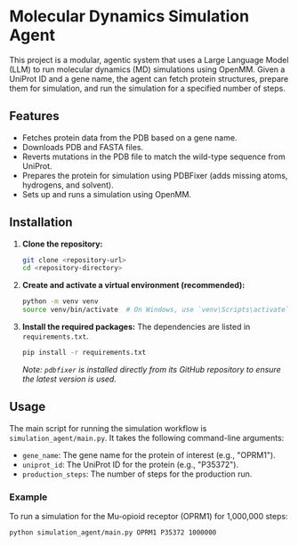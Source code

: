 # Molecular Dynamics Simulation Agent

This project is a modular, agentic system that uses a Large Language Model (LLM) to run molecular dynamics (MD) simulations using OpenMM. Given a UniProt ID and a gene name, the agent can fetch protein structures, prepare them for simulation, and run the simulation for a specified number of steps.

## Features

*   Fetches protein data from the PDB based on a gene name.
*   Downloads PDB and FASTA files.
*   Reverts mutations in the PDB file to match the wild-type sequence from UniProt.
*   Prepares the protein for simulation using PDBFixer (adds missing atoms, hydrogens, and solvent).
*   Sets up and runs a simulation using OpenMM.

## Installation

1.  **Clone the repository:**
    ```bash
    git clone <repository-url>
    cd <repository-directory>
    ```

2.  **Create and activate a virtual environment (recommended):**
    ```bash
    python -m venv venv
    source venv/bin/activate  # On Windows, use `venv\Scripts\activate`
    ```

3.  **Install the required packages:**
    The dependencies are listed in `requirements.txt`.
    ```bash
    pip install -r requirements.txt
    ```
    *Note: `pdbfixer` is installed directly from its GitHub repository to ensure the latest version is used.*

## Usage

The main script for running the simulation workflow is `simulation_agent/main.py`. It takes the following command-line arguments:

*   `gene_name`: The gene name for the protein of interest (e.g., "OPRM1").
*   `uniprot_id`: The UniProt ID for the protein (e.g., "P35372").
*   `production_steps`: The number of steps for the production run.

### Example

To run a simulation for the Mu-opioid receptor (OPRM1) for 1,000,000 steps:

```bash
python simulation_agent/main.py OPRM1 P35372 1000000
```